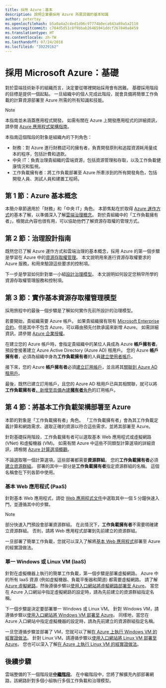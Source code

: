 ```yaml
---
title: 採用 Azure：基本
description: 說明企業要採用 Azure 所需具備的基本知識
author: petertay
ms.openlocfilehash: b5a0a4a2c4ed1d06c97774b0eca643a89a5a2110
ms.sourcegitcommit: c704d5d51c8f9bbab26465941ddcf267040a8459
ms.translationtype: HT
ms.contentlocale: zh-TW
ms.lasthandoff: 07/24/2018
ms.locfileid: "39229162"
---
```

# <a name="adopting-microsoft-azure-foundational"></a>採用 Microsoft Azure：基礎

對於雲端技術新手的組織而言，決定要從哪裡開始採用會有困難。 基礎採用階段的目標是提供一個起點。 一旦組織中的個人完成此階段，就會具備將簡單工作負載的計算資源部署至 Azure 所需的所有知識和技能。 

> [!NOTE]
> 本指南並未涵蓋應用程式開發。 如需有關在 Azure 上開發應用程式的詳細資訊，請參閱 [Azure 應用程式架構指南](/azure/architecture/guide/)。

本指南這個階段的對象是組織內的下列角色：

- 財務：對 Azure 進行財務認可的擁有者，負責開發原則和追蹤資源耗用量成本的程序，包括計費和退款。
- 中央 IT：負責治理貴組織的雲端資源，包括資源管理和存取，以及工作負載健康情況和監視。
- 工作負載擁有者：將工作負載部署至 Azure 所牽涉到的所有開發角色，包括開發人員、測試人員和建置工程師。

## <a name="section-1-azure-basics"></a>第 1 節：Azure 基本概念

本簡介章節適用於「財務」和「中央 IT」角色。 本節焦點在於取得 [Azure 運作方式](azure-explainer.md)的基本了解，以準備深入了解[雲端治理概念](governance-explainer.md)。 對於貴組織中的「工作負載擁有者」，檢閱此內容也很有用，可以協助他們了解資源存取權的管理方式。

## <a name="section-2-governance-design-guide"></a>第 2 節：治理設計指南

既然您已了解 Azure 運作方式和雲端治理的基本概念，採用 Azure 的第一個步驟是學習在 Azure 中的[資源存取權管理](azure-resource-access.md)。 本文說明用來進行資源存取權要求的 Azure 服務，和用來驗證這些要求的控制項。

下一步是學習如何針對單一小組[設計治理模型](governance-how-to.md)。 本文說明如何設定您稍早所學的資源存取權管理服務和控制項。

## <a name="section-3-implementing-a-basic-resource-access-management-model"></a>第 3 節：實作基本資源存取權管理模型

採用旅程中的最後一個步驟是了解如何實作先前所設計的治理模型。 

若要開始，貴組織需要 Azure 帳戶。 如果貴組織擁有現有 [Microsoft Enterprise 合約](https://www.microsoft.com/licensing/licensing-programs/enterprise.aspx)，但是其中不包含 Azure，可以藉由預先付款承諾來新增 Azure。 如需詳細資訊，請參閱 [Azure 企業授權](https://azure.microsoft.com/pricing/enterprise-agreement/)。 

在建立您的 Azure 帳戶時，會指定貴組織中的某位人員成為 Azure **帳戶擁有者**。 預設會接著建立 Azure Active Directory (Azure AD) 租用戶。 您的 Azure **帳戶擁有者**，必須為組織中身為**工作負載擁有者**的人員[建立使用者帳戶](/azure/active-directory/add-users-azure-active-directory)。 

接下來，您的 Azure **帳戶擁有者**必須[建立訂用帳戶](https://docs.microsoft.com/partner-center/create-a-new-subscription)，並且將其[關聯到 Azure AD 租用戶](/azure/active-directory/fundamentals/active-directory-how-subscriptions-associated-directory)。

最後，既然已建立訂用帳戶，且您的 Azure AD 租用戶已與其相關聯，就可以將**工作負載擁有者**[，新增至具備內建**擁有者**角色](/azure/billing/billing-add-change-azure-subscription-administrator#add-an-rbac-owner-for-a-subscription-in-azure-portal)的訂用帳戶。

## <a name="section-4-deploy-a-basic-workload-architecture-to-azure"></a>第 4 節：將基本工作負載架構部署至 Azure

本節的對象是「工作負載擁有者」角色。 「工作負載擁有者」會為其工作負載定義計算和網路需求、選取正確的資源以符合這些需求，並將其部署至 Azure。 

針對基礎採用階段，工作負載擁有者可以選取基本 Web 應用程式或虛擬網路 (VNet) 和虛擬機器 (VM)。 如需有關 Azure 中這些不同類型計算選項的詳細資訊，請檢閱 [Azure 計算選項概觀](/azure/architecture/guide/technology-choices/compute-overview?toc=/azure/architecture/cloud-adoption-guide/toc.json)。

不論選取哪一個計算選項，這些部署都需要**資源群組**。 您的**工作負載擁有者**必須[建立資源群組](/azure/azure-resource-manager/vs-azure-tools-resource-groups-deployment-projects-create-deploy)。 部署的其中一部分是**工作負載擁有者**指定資源群組的名稱。 這個名稱會在下列各節中使用。

### <a name="basic-web-application-paas"></a>基本 Web 應用程式 (PaaS)

針對基本 Web 應用程式，請從 [Web 應用程式文件](/azure/app-service?toc=/azure/architecture/cloud-adoption-guide/toc.json)中選取其中一個 5 分鐘快速入門，並遵循其中的步驟。 

> [!NOTE]
> 部分快速入門預設會部署資源群組。 在此情況下，**工作負載擁有者**不需要明確建立資源群組。 否則，請將 Web 應用程式部署到先前建立的資源群組。

一旦部署了簡單工作負載，您就可以深入了解將[基本 Web 應用程式](/azure/architecture/reference-architectures/app-service-web-app/basic-web-app?toc=/azure/architecture/cloud-adoption-guide/toc.json)部署至 Azure 的經實證做法。

### <a name="single-windows-or-linux-vm-iaas"></a>單一 Windows 或 Linux VM (IaaS)

針對在虛擬機器上執行的簡單工作負載，第一個步驟是部署虛擬網路。 Azure 中的所有 IaaS 資源 (例如虛擬機器、負載平衡器和閘道) 都需要虛擬網路。 請了解 [Azure 虛擬網路](/azure/virtual-network/virtual-networks-overview?toc=/azure/architecture/cloud-adoption-guide/toc.json)，然後遵循步驟以[使用入口網站將虛擬網路部署至 Azure](/azure/virtual-network/quick-create-portal?toc=/azure/architecture/cloud-adoption-guide/toc.json)。 當您在 Azure 入口網站中指定虛擬網路的設定時，請為先前建立的資源群組指定名稱。

下一個步驟是決定要部署單一 Windows 或 Linux VM。 針對 Windows VM，請遵循步驟以[使用入口網站將 Windows VM 部署至 Azure](/azure/virtual-machines/windows/quick-create-portal?toc=/azure/architecture/cloud-adoption-guide/toc.json)。 同樣地，當您在 Azure 入口網站中指定虛擬機器的設定時，請為先前建立的資源群組指定名稱。

一旦您遵循步驟並部署了 VM，您就可以了解[在 Azure 上執行 Windows VM 的經實證做法](/azure/architecture/reference-architectures/virtual-machines-windows/single-vm?toc=/azure/architecture/cloud-adoption-guide/toc.json)。 針對 Linux VM，請遵循步驟以[使用入口網站將 Linux VM 部署至 Azure](/azure/virtual-machines/linux/quick-create-portal?toc=/azure/architecture/cloud-adoption-guide/toc.json)。 您也可以深入了解[在 Azure 上執行 Linux VM 的經實證做法](/azure/architecture/reference-architectures/virtual-machines-linux/single-vm?toc=/azure/architecture/cloud-adoption-guide/toc.json)。

## <a name="next-steps"></a>後續步驟

雲端整備的下一個階段是[**中繼階段**](../intermediate-stage/overview.md)。 在中繼階段中，您將了解擴充內部部署網路，該網路針對多個小組執行多個工作負載和治理模型。